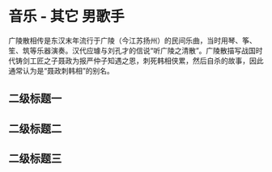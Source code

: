 # 音乐 - 其它 男歌手

广陵散相传是东汉末年流行于广陵（今江苏扬州）的民间乐曲，当时用琴、筝、笙、筑等乐器演奏。汉代应璩与刘孔才的信说“听广陵之清散”。广陵散描写战国时代铸剑工匠之子聂政为报严仲子知遇之恩，刺死韩相侠累，然后自杀的故事，因此通常认为是“聂政刺韩相”的别名。

## 二级标题一

## 二级标题二

## 二级标题三
